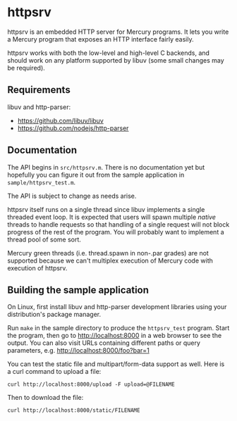 httpsrv
=======

httpsrv is an embedded HTTP server for Mercury programs. It lets you write a
Mercury program that exposes an HTTP interface fairly easily.

httpsrv works with both the low-level and high-level C backends, and should
work on any platform supported by libuv (some small changes may be required).

Requirements
------------

libuv and http-parser:

  * <https://github.com/libuv/libuv>
  * <https://github.com/nodejs/http-parser>

Documentation
-------------

The API begins in `src/httpsrv.m`. There is no documentation yet but hopefully
you can figure it out from the sample application in `sample/httpsrv_test.m`.

The API is subject to change as needs arise.

httpsrv itself runs on a single thread since libuv implements a single
threaded event loop. It is expected that users will spawn multiple *native*
threads to handle requests so that handling of a single request will not
block progress of the rest of the program. You will probably want to
implement a thread pool of some sort.

Mercury green threads (i.e. thread.spawn in non-.par grades) are not supported
because we can't multiplex execution of Mercury code with execution of httpsrv.

Building the sample application
-------------------------------

On Linux, first install libuv and http-parser development libraries using
your distribution's package manager.

Run `make` in the sample directory to produce the `httpsrv_test` program.
Start the program, then go to <http://localhost:8000> in a web browser to
see the output. You can also visit URLs containing different paths or query
parameters, e.g. <http://localhost:8000/foo?bar=1>

You can test the static file and multipart/form-data support as well.
Here is a curl command to upload a file:

    curl http://localhost:8000/upload -F upload=@FILENAME

Then to download the file:

    curl http://localhost:8000/static/FILENAME
